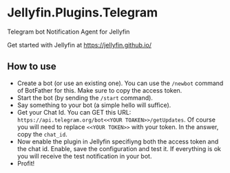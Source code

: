 # Jellyfin.Plugins.Telegram
Telegram bot Notification Agent for Jellyfin

Get started with Jellyfin at https://jellyfin.github.io/

## How to use

* Create a bot (or use an existing one). You can use the `/newbot` command of BotFather for this. Make sure to copy the access token.
* Start the bot (by sending the `/start` command).
* Say something to your bot (a simple hello will suffice).
* Get your Chat Id. You can GET this URL: `https://api.telegram.org/bot<<YOUR TOAKEN>>/getUpdates`. Of course you will need to replace `<<YOUR TOKEN>>` with your token. In the answer, copy the `chat_id`.
* Now enable the plugin in Jellyfin specifiyng both the access token and the chat id. Enable, save the configuration and test it. If everything is ok you will receive the test notification in your bot.
* Profit!
